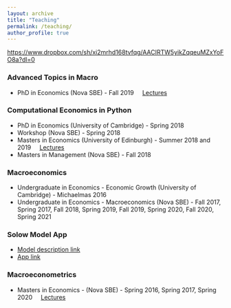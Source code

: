 ```yaml
---
layout: archive
title: "Teaching"
permalink: /teaching/
author_profile: true
---
```


https://www.dropbox.com/sh/xi2mrhd168tvfqg/AACIRTW5yikZqqeuMZxYoFO8a?dl=0

### Advanced Topics in Macro
- PhD in Economics  (Nova SBE) - Fall 2019 &nbsp; &nbsp; [Lectures](https://github.com/jbduarte/Advanced_Macro)

### Computational Economics in Python
- PhD in Economics  (University of Cambridge) - Spring 2018​
- Workshop (Nova SBE) - Spring 2018
- Masters in Economics (University of Edinburgh) - Summer 2018 and 2019 &nbsp; &nbsp; [Lectures](https://github.com/jbduarte/SPGE_Numerical_Course)
- Masters in Management (Nova SBE) - Fall 2018

### Macroeconomics
- Undergraduate in Economics - Economic Growth (University of Cambridge)​ - Michaelmas 2016
- Undergraduate in Economics - Macroeconomics (Nova SBE) - Fall 2017, Spring 2017, Fall 2018, Spring 2019, Fall 2019,
  Spring 2020, Fall 2020, Spring 2021 

### Solow Model App
- [Model description link](https://jbduarte.com/blog/economic%20growth/python/dash/2021/02/16/Solow.html)
- [App link](https://solow-model-app.herokuapp.com/)

### Macroeconometrics
- Masters in Economics - (Nova SBE)​ - Spring 2016, Spring 2017​, Spring 2020 &nbsp; &nbsp; [Lectures](/files/Slides.zip)